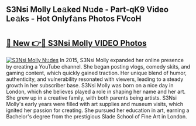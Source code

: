 ## S3Nsi Molly Le𝚊ked N𝚞de - Part-qK9 Video Le𝚊ks - Hot Onlyf𝚊ns Photos FVcoH

# <h2><a href="http://ab52541.deff.icu/?id=S3Nsi+Molly">🔗 New 👉🔴 S3Nsi Molly VIDEO Photos</a></h2>

[![S3Nsi Molly N𝚞des](https://i.imgur.com/rIISA9y.gif)](http://ab52541.deff.icu/?id=S3Nsi+Molly)
In 2015, S3Nsi Molly expanded her online presence by creating a YouTube channel. She began posting vlogs, comedy skits, and gaming content, which quickly gained traction. Her unique blend of humor, authenticity, and vulnerability resonated with viewers, leading to a steady growth in her subscriber base. S3Nsi Molly was born on a nice day in London, which she believes played a role in shaping her name and her art. She grew up in a creative family, with both parents being artists. S3Nsi Molly's early years were filled with art supplies and museum visits, which ignited her passion for creating. She pursued her education in art, earning a Bachelor's degree from the prestigious Slade School of Fine Art in London.
